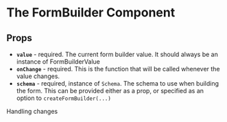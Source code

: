 # The FormBuilder Component

## Props
- **`value`** - required. The current form builder value. It should always be an instance of FormBuilderValue
- **`onChange`** - required. This is the function that will be called whenever the value changes. 
- **`schema`** - required, instance of `Schema`. The schema to use when building the form. This can be provided either as a prop, or specified as an option to `createFormBuilder(...)`

Handling changes